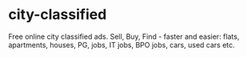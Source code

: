 # city-classified
Free online city classified ads. Sell, Buy, Find - faster and easier: flats, apartments, houses, PG, jobs, IT jobs, BPO jobs, cars, used cars etc.
